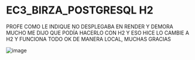 # EC3_BIRZA_POSTGRESQL    H2
PROFE COMO LE INDIQUE NO DESPLEGABA EN RENDER Y DEMORA MUCHO ME DIJO QUE  PODÍA HACERLO CON H2 
Y ESO HICE LO CAMBIE A H2 Y FUNCIONA TODO OK DE MANERA LOCAL, MUCHAS GRACIAS

![image](https://github.com/birzavitAlvarez/EC3_BIRZA_POSTGRESQL/assets/67138065/c653bbed-f575-4d0c-8266-bc39fa6dbb23)

